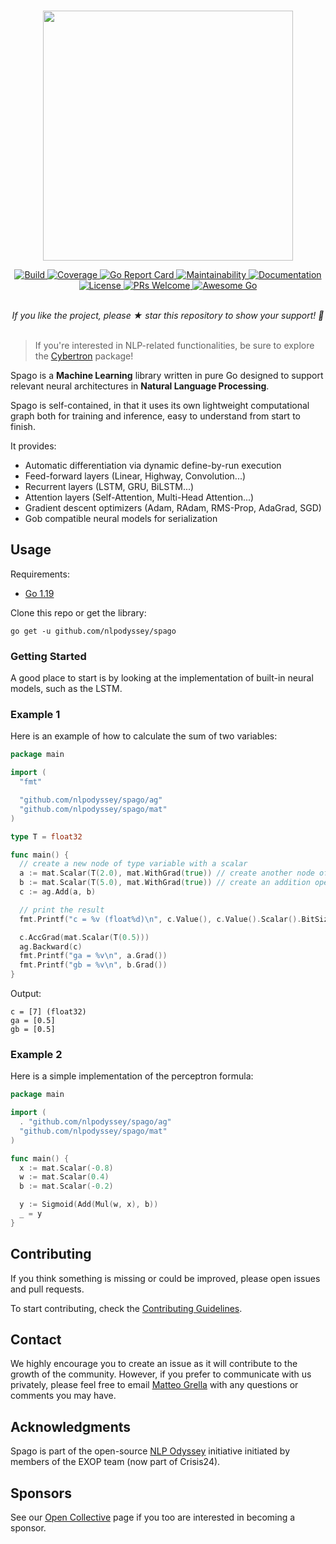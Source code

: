 <p align="center">
    <br>
    <img src="https://github.com/nlpodyssey/spago/blob/main/assets/spago_logo.png" width="400"/>
    <br>
<p>
<p align="center">
    <a href="https://github.com/nlpodyssey/spago/actions/workflows/go.yml?query=branch%3Amain">
        <img alt="Build" src="https://github.com/nlpodyssey/spago/actions/workflows/go.yml/badge.svg?branch=main">
    </a>
    <a href="https://codecov.io/gh/nlpodyssey/spago">
        <img alt="Coverage" src="https://codecov.io/gh/nlpodyssey/spago/branch/main/badge.svg">
    </a>
    <a href="https://goreportcard.com/report/github.com/nlpodyssey/spago">
        <img alt="Go Report Card" src="https://goreportcard.com/badge/github.com/nlpodyssey/spago">
    </a>
    <a href="https://codeclimate.com/github/nlpodyssey/spago/maintainability">
        <img alt="Maintainability" src="https://api.codeclimate.com/v1/badges/be7350d3eb1a6a8aa503/maintainability">
    </a>
    <a href="https://pkg.go.dev/github.com/nlpodyssey/spago/">
        <img alt="Documentation" src="https://pkg.go.dev/badge/github.com/nlpodyssey/spago/.svg">
    </a>
    <a href="https://opensource.org/licenses/BSD-2-Clause">
        <img alt="License" src="https://img.shields.io/badge/License-BSD%202--Clause-orange.svg">
    </a>
    <a href="http://makeapullrequest.com">
        <img alt="PRs Welcome" src="https://img.shields.io/badge/PRs-welcome-brightgreen.svg?style=flat-square">
    </a>
    <a href="https://github.com/avelino/awesome-go">
        <img alt="Awesome Go" src="https://awesome.re/mentioned-badge.svg">
    </a>
</p>
<p align="center">
    <br>
    <i>If you like the project, please ★ star this repository to show your support! 🤩</i>
    <br>
<br>
<p>

> If you're interested in NLP-related functionalities, be sure to explore the [Cybertron](https://github.com/nlpodyssey/cybertron) package!

Spago is a **Machine Learning** library written in pure Go designed to support relevant neural architectures in **Natural
Language Processing**.

Spago is self-contained, in that it uses its own lightweight computational graph both for training and
inference, easy to understand from start to finish. 

It provides:
- Automatic differentiation via dynamic define-by-run execution
- Feed-forward layers (Linear, Highway, Convolution...)
- Recurrent layers (LSTM, GRU, BiLSTM...)
- Attention layers (Self-Attention, Multi-Head Attention...)
- Gradient descent optimizers (Adam, RAdam, RMS-Prop, AdaGrad, SGD)
- Gob compatible neural models for serialization

## Usage

Requirements:

* [Go 1.19](https://golang.org/dl/)

Clone this repo or get the library:

```console
go get -u github.com/nlpodyssey/spago
```

### Getting Started

A good place to start is by looking at the implementation of built-in neural models, such as the LSTM.

### Example 1
Here is an example of how to calculate the sum of two variables:

```go
package main

import (
  "fmt"

  "github.com/nlpodyssey/spago/ag"
  "github.com/nlpodyssey/spago/mat"
)

type T = float32

func main() {
  // create a new node of type variable with a scalar
  a := mat.Scalar(T(2.0), mat.WithGrad(true)) // create another node of type variable with a scalar
  b := mat.Scalar(T(5.0), mat.WithGrad(true)) // create an addition operator (the calculation is actually performed here)
  c := ag.Add(a, b)

  // print the result
  fmt.Printf("c = %v (float%d)\n", c.Value(), c.Value().Scalar().BitSize())

  c.AccGrad(mat.Scalar(T(0.5)))
  ag.Backward(c)
  fmt.Printf("ga = %v\n", a.Grad())
  fmt.Printf("gb = %v\n", b.Grad())
}
```

Output:

```console
c = [7] (float32)
ga = [0.5]
gb = [0.5]
```

### Example 2

Here is a simple implementation of the perceptron formula:

```go
package main

import (
  . "github.com/nlpodyssey/spago/ag"
  "github.com/nlpodyssey/spago/mat"
)

func main() {
  x := mat.Scalar(-0.8)
  w := mat.Scalar(0.4)
  b := mat.Scalar(-0.2)

  y := Sigmoid(Add(Mul(w, x), b))
  _ = y
}
```

## Contributing

If you think something is missing or could be improved, please open issues and pull requests.

To start contributing, check the [Contributing Guidelines](https://github.com/nlpodyssey/spago/blob/main/CONTRIBUTING.md).

## Contact

We highly encourage you to create an issue as it will contribute to the growth of the community. However, if you prefer to communicate with us privately, please feel free to email [Matteo Grella](mailto:matteogrella@gmail.com) with any questions or comments you may have.

## Acknowledgments

Spago is part of the open-source [NLP Odyssey](https://github.com/nlpodyssey) initiative
initiated by members of the EXOP team (now part of Crisis24).

## Sponsors

See our [Open Collective](https://opencollective.com/nlpodyssey/contribute) page if you too are interested in becoming a sponsor.
